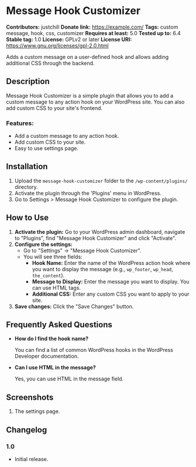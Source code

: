 # Message Hook Customizer

**Contributors:** justchill
**Donate link:** https://example.com/
**Tags:** custom message, hook, css, customizer
**Requires at least:** 5.0
**Tested up to:** 6.4
**Stable tag:** 1.0
**License:** GPLv2 or later
**License URI:** https://www.gnu.org/licenses/gpl-2.0.html

Adds a custom message on a user-defined hook and allows adding additional CSS through the backend.

## Description

Message Hook Customizer is a simple plugin that allows you to add a custom message to any action hook on your WordPress site. You can also add custom CSS to your site's frontend.

### Features:

*   Add a custom message to any action hook.
*   Add custom CSS to your site.
*   Easy to use settings page.

## Installation

1.  Upload the `message-hook-customizer` folder to the `/wp-content/plugins/` directory.
2.  Activate the plugin through the 'Plugins' menu in WordPress.
3.  Go to Settings > Message Hook Customizer to configure the plugin.

## How to Use

1.  **Activate the plugin:** Go to your WordPress admin dashboard, navigate to "Plugins", find "Message Hook Customizer" and click "Activate".
2.  **Configure the settings:**
    *   Go to "Settings" -> "Message Hook Customizer".
    *   You will see three fields:
        *   **Hook Name:** Enter the name of the WordPress action hook where you want to display the message (e.g., `wp_footer`, `wp_head`, `the_content`).
        *   **Message to Display:** Enter the message you want to display. You can use HTML tags.
        *   **Additional CSS:** Enter any custom CSS you want to apply to your site.
3.  **Save changes:** Click the "Save Changes" button.

## Frequently Asked Questions

*   **How do I find the hook name?**

    You can find a list of common WordPress hooks in the WordPress Developer documentation.

*   **Can I use HTML in the message?**

    Yes, you can use HTML in the message field.

## Screenshots

1.  The settings page.

## Changelog

### 1.0
* Initial release.